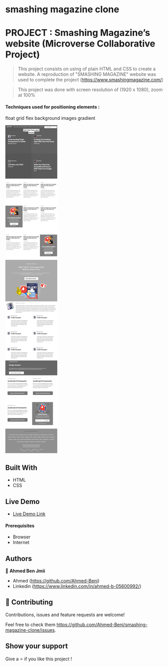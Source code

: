 # smashing magazine clone

# PROJECT : Smashing Magazine’s website (Microverse Collaborative Project)

> This project consists on using of plain HTML and CSS to create a website.
> A reproduction of "SMASHING MAGAZINE" website was used to complete the project (https://www.smashingmagazine.com/)

> This project was done with screen resolution of (1920 x 1080), zoom at 100%

#### Techniques used for positioning elements : 

float
grid
flex
background images
gradient

![screenshot](./images/webpage_screenshot.png)

## Built With

- HTML
- CSS

## Live Demo
- [Live Demo Link](https://rawcdn.githack.com/Ahmed-Benj/smashing-magazine-clone/d28de79f11bf1a775f55b2ed0744bef517eb1f4d/index.html)

#### Prerequisites
- Browser
- Internet

## Authors

👤 **Ahmed Ben Jmii**

* Ahmed (https://github.com/Ahmed-Benj)
* Linkedin (https://www.linkedin.com/in/ahmed-b-05600992/)

## 🤝 Contributing

Contributions, issues and feature requests are welcome!

Feel free to check them https://github.com/Ahmed-Benj/smashing-magazine-clone/issues.

## Show your support

Give a ⭐️ if you like this project !
